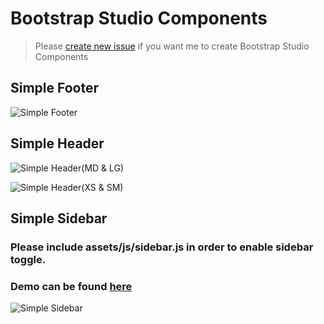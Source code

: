 # Bootstrap Studio Components

> Please [create new issue](https://github.com/nasrulhazim/bootstrap-studio-components/issues/new) if you want me to create Bootstrap Studio Components

## Simple Footer
![Simple Footer](https://raw.githubusercontent.com/nasrulhazim/bootstrap-studio-components/master/Simple%20Footer/bscomp-simple-footer.png)

## Simple Header
![Simple Header(MD & LG)](https://raw.githubusercontent.com/nasrulhazim/bootstrap-studio-components/master/Simple%20Header/simple-header-desktop.png)

![Simple Header(XS & SM)](https://raw.githubusercontent.com/nasrulhazim/bootstrap-studio-components/master/Simple%20Header/simple-header-mobile.png)

## Simple Sidebar

### Please include assets/js/sidebar.js in order to enable sidebar toggle.

### Demo can be found [here](http://nasrulhazim.com/demo/sidebar/index.php)

![Simple Sidebar](https://raw.githubusercontent.com/nasrulhazim/bootstrap-studio-components/394e8dd0bde2e0c2b05bd85c1827ac508d04d768/Simple%20Sidebar/Simple%20Sidebar.png)
